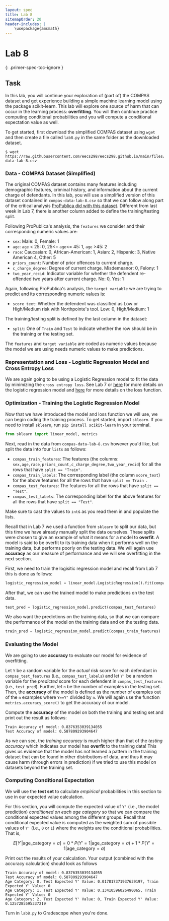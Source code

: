 ```yaml
---
layout: spec
title: Lab 8
sitemapOrder: 20
header-includes: |
    \usepackage{amsmath}
---
```


Lab 8
==========================
{: .primer-spec-toc-ignore }


## Task
In this lab, you will continue your exploration of (part of) the COMPAS dataset and get experience building a simple machine learning model using the package scikit-learn. This lab will explore one source of harm that can occur in the learning process: **overfitting**. You will then continue practice computing conditional probabilities and you will compute a conditional expectation value as well.

To get started, first download the simplified COMPAS dataset using `wget` and then create a file called `lab8.py` in the same folder as the downloaded dataset.
```terminal
$ wget https://raw.githubusercontent.com/eecs298/eecs298.github.io/main/files/compas-data-lab-8.csv
```
### Data - COMPAS Dataset (Simplified)
The original COMPAS dataset contains many features including demographic features, criminal history, and information about the current charge of defendants. In this lab, you will use a simplified version of this dataset contained in `compas-data-lab-8.csv` so that we can follow along part of the critical analysis [ProPublica did with this dataset](https://www.propublica.org/article/machine-bias-risk-assessments-in-criminal-sentencing). Different from last week in Lab 7, there is another column added to define the training/testing split.

Following ProPublica's analysis, the `features` we consider and their corresponding numeric values are: 
* `sex`: Male: 0, Female: 1
* `age`: `age` < 25: 0, 25<= `age`<= 45: 1, `age` >45: 2 
* `race`: Caucasian: 0, African-American: 1, Asian: 2, Hispanic: 3, Native American 4, Other: 5
* `priors_count`: Number of prior offences to current charge. 
* `c_charge_degree`: Degree of current charge. Misdemeanor: 0, Felony: 1
* `two_year_recid`: Indicator variable for whether the defendent re-offended two years after current charge. No: 0, Yes: 1

Again, following ProPublica's analysis, the `target variable` we are trying to predict and its corresponding numeric values is:
* `score_text`: Whether the defendent was classified as Low or High/Medium risk with Northpointe's tool. Low: 0, High/Medium: 1

The training/testing split is defined by the last column in the dataset:
* `split`: One of `Train` and `Test` to indicate whether the row should be in the training or the testing set.

The `features` and `target variable` are coded as numeric values because the model we are using needs numeric values to make predictions.

### Representation and Loss - Logistic Regression Model and Cross Entropy Loss
We are again going to be using a Logistic Regression model to fit the data by minimizing the `cross entropy loss`. See Lab 7 or [here](https://en.wikipedia.org/wiki/Logistic_regression) for more details on the logistic regression model and [here](https://scikit-learn.org/stable/modules/linear_model.html#logistic-regression) for more details on the loss function.

### Optimization - Training the Logistic Regression Model
Now that we have introduced the model and loss function we will use, we can begin coding the training process. To get started, import `sklearn`. If you need to install `sklearn`, run `pip install scikit-learn` in your terminal.
```python
from sklearn import linear_model, metrics
```

Next, read in the data from `compas-data-lab-8.csv` however you'd like, but split the data into four `lists` as follows:
* `compas_train_features`: The features (the columns: `sex,age,race,priors_count,c_charge_degree,two_year_recid`) for all the rows that have `split == "Train"`.
* `compas_train_labels`: The corresponding label (the column `score_text`) for the above features for all the rows that have `split == Train `.
* `compas_test_features`: The features for all the rows that have `split == "Test"`.
* `compas_test_labels`: The corresponding label for the above features for all the rows that have `split == "Test"`.

Make sure to cast the values to `int`s as you read them in and populate the lists.

Recall that in Lab 7 we used a function from `sklearn` to split our data, but this time we have already manually split the data ourselves. These splits were chosen to give an example of what it means for a model to **overfit**. A model is said to be overfit to its training data when it performs well on the training data, but performs poorly on the testing data. We will again use **accuracy** as our measure of performance and we will see overfitting in the next section.

First, we need to train the logisitic regression model and recall from Lab 7 this is done as follows:
```python
logistic_regression_model = linear_model.LogisticRegression().fit(compas_train_features, compas_train_labels)
```

After that, we can use the trained model to make predictions on the test data.
```python
test_pred = logistic_regression_model.predict(compas_test_features)
```
We also want the predictions on the training data, so that we can compare the performance of the model on the training data and on the testing data.
```python
train_pred = logistic_regression_model.predict(compas_train_features)
```

### Evaluating the Model
We are going to use **accuracy** to evaluate our model for evidence of overfitting. 

Let `Y` be a random variable for the *actual* risk score for each defendant in `compas_test_features` (i.e., `compas_test_labels`) and let `Y'` be a random variable for the *predicted* score for each defendent in `compas_test_features` (i.e., `test_pred`). Further, let `n` be the number of examples in the testing set. Then, the **accuracy** of the model is defined as the number of examples out of the `n` examples where `Y==Y'` divided by `n`. We will again use the function `metrics.accuracy_score()` to get the accuracy of our model.

Compute the **accuracy** of the model on both the training and testing set and print out the result as follows:
```console
Train Accuracy of model: 0.8376353039134055
Test Accuracy of model: 0.587809293904647
```
As we can see, the *training accuracy* is much higher than that of the *testing accuracy* which indicates our model has **overfit** to the training data! This gives us evidence that the model has not learned a pattern in the training dataset that can be found in other distributions of data, and thus it may cause harm (through errors in prediction) if we tried to use this model on datasets beyond the training set.

### Computing Conditional Expectation 

We will use the **test set** to calculate *empirical* probabilities in this section to use in our expected value calculation. 

For this section, you will compute the expected value of `Y'` (i.e., the model prediction) *conditioned on each age category* so that we can compare the conditional expected values among the different groups. Recall that conditional expected value is computed as the weighted sum of possible values of `Y'` (i.e., `0` or `1`) where the weights are the conditional probabilities. That is,
```math
E[Y' | \text{age_category} = a] = 0 * P(Y' = 1 | \text{age_category} = a) + 1 * P(Y' = 1 | \text{age_category} = a)
```

Print out the results of your calculation. Your output (combined with the accuracy calculation) should look as follows
```console
Train Accuracy of model: 0.8376353039134055
Test Accuracy of model: 0.587809293904647
Age Category: 0, Test Expected Y' Value: 0.017817371937639197, Train Expected Y' Value: 0
Age Category: 1, Test Expected Y' Value: 0.13410596026490065, Train Expected Y' Value: 0
Age Category: 2, Test Expected Y' Value: 0, Train Expected Y' Value: 0.1257285595337219
```

Turn in `lab8.py` to Gradescope when you're done.


